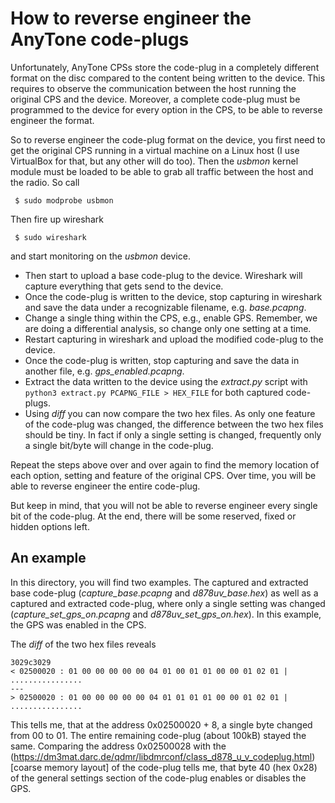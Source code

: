 # How to reverse engineer the AnyTone code-plugs
Unfortunately, AnyTone CPSs store the code-plug in a completely different format on the disc 
compared to the content being written to the device. This requires to observe the communication
between the host running the original CPS and the device. Moreover, a complete code-plug must 
be programmed to the device for every option in the CPS, to be able to reverse engineer the 
format. 

So to reverse engineer the code-plug format on the device, you first need to get the original
CPS running in a virtual machine on a Linux host (I use VirtualBox for that, but any other will
do too). Then the *usbmon* kernel module must be loaded to be able to grab all traffic between
the host and the radio. So call
```
 $ sudo modprobe usbmon
```

Then fire up wireshark 
```
 $ sudo wireshark
```
and start monitoring on the *usbmon* device.

  * Then start to upload a base code-plug to the device. Wireshark will capture everything that 
    gets send to the device. 
  * Once the code-plug is written to the device, stop capturing in wireshark and  save the data 
    under a recognizable filename, e.g. *base.pcapng*. 
  * Change a single thing within the CPS, e.g., enable GPS. Remember, we are doing a differential 
    analysis, so change only one setting at a time.
  * Restart capturing in wireshark and upload the modified code-plug to the device.
  * Once the code-plug is written, stop capturing and save the data in another file, e.g. 
    *gps_enabled.pcapng*.
  * Extract the data written to the device using the *extract.py* script with 
    `python3 extract.py PCAPNG_FILE > HEX_FILE` for both captured code-plugs.
  * Using *diff* you can now compare the two hex files. As only one feature of the code-plug was
    changed, the difference between the two hex files should be tiny. In fact if only a single 
    setting is changed, frequently only a single bit/byte will change in the code-plug. 

Repeat the steps above over and over again to find the memory location of each option, setting 
and feature of the original CPS. Over time, you will be able to reverse engineer the entire 
code-plug. 

But keep in mind, that you will not be able to reverse engineer every single bit of the code-plug.
At the end, there will be some reserved, fixed or hidden options left.

## An example
In this directory, you will find two examples. The captured and extracted base code-plug 
(*capture_base.pcapng* and *d878uv_base.hex*) as well as a captured and extracted 
code-plug, where only a single setting was changed (*capture_set_gps_on.pcapng* and 
*d878uv_set_gps_on.hex*). In this example, the GPS was enabled in the CPS. 

The *diff* of the two hex files reveals
```
3029c3029
< 02500020 : 01 00 00 00 00 00 04 01 00 01 01 00 00 01 02 01 | ................
---
> 02500020 : 01 00 00 00 00 00 04 01 01 01 01 00 00 01 02 01 | ................
```
This tells me, that at the address 0x02500020 + 8, a single byte changed from 00 to 01. The entire
remaining code-plug (about 100kB) stayed the same. Comparing the address 0x02500028 with the 
(https://dm3mat.darc.de/qdmr/libdmrconf/class_d878_u_v_codeplug.html)[coarse memory layout] 
of the code-plug tells me, that byte 40 (hex 0x28) of the general settings section of the 
code-plug enables or disables the GPS.